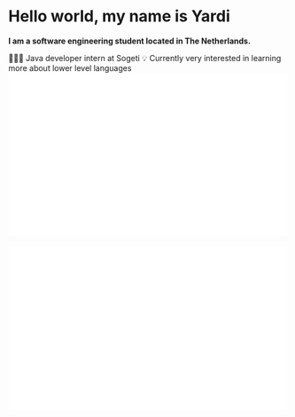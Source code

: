 # Hello world, my name is Yardi

**I am a software engineering student located in The Netherlands.**

👩🏻‍💻 Java developer intern at Sogeti
💡 Currently very interested in learning more about lower level languages
![](https://github.com/Yarvannim/git-stats/blob/master/generated/overview.svg#gh-dark-mode-only)<br><br>
![](https://github.com/Yarvannim/git-stats/blob/master/generated/languages.svg#gh-dark-mode-only)
<!--
**Yarvannim/Yarvannim** is a ✨ _special_ ✨ repository because its `README.md` (this file) appears on your GitHub profile.

Here are some ideas to get you started:

- 🔭 I’m currently working on ...
- 🌱 I’m currently learning ...
- 👯 I’m looking to collaborate on ...
- 🤔 I’m looking for help with ...
- 💬 Ask me about ...
- 📫 How to reach me: ...
- 😄 Pronouns: ...
- ⚡ Fun fact: ...
-->
